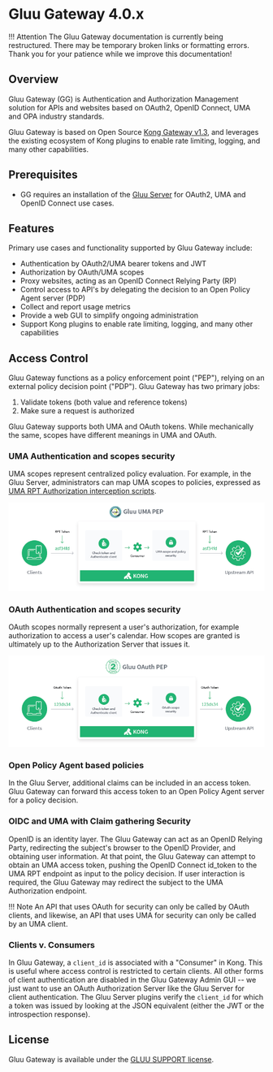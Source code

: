 # Gluu Gateway 4.0.x

!!! Attention
    The Gluu Gateway documentation is currently being restructured. There may be temporary broken links or formatting errors. Thank you for your patience while we improve this documentation!

## Overview

Gluu Gateway (GG) is Authentication and Authorization Management solution for APIs and websites based on OAuth2, OpenID Connect, UMA and OPA industry standards.

Gluu Gateway is based on Open Source  [Kong Gateway v1.3](https://konghq.com/community/), and leverages the existing ecosystem of Kong plugins to enable rate limiting, logging, and many other capabilities.

## Prerequisites 

- GG requires an installation of the [Gluu Server](https://gluu.org/) for OAuth2, UMA and OpenID Connect use cases.

## Features

Primary use cases and functionality supported by Gluu Gateway include:

- Authentication by OAuth2/UMA bearer tokens and JWT
- Authorization by OAuth/UMA scopes
- Proxy websites, acting as an OpenID Connect Relying Party (RP)
- Control access to API's by delegating the decision to an Open Policy Agent server (PDP)
- Collect and report usage metrics
- Provide a web GUI to simplify ongoing administration
- Support Kong plugins to enable rate limiting, logging, and many other capabilities  

## Access Control

Gluu Gateway functions as a policy enforcement point ("PEP"), relying on an external policy decision point ("PDP"). Gluu Gateway has two primary jobs:

1. Validate tokens (both value and reference tokens)
1. Make sure a request is authorized

Gluu Gateway supports both UMA and OAuth tokens. While mechanically the same, scopes have different meanings in UMA and OAuth.

### UMA Authentication and scopes security
UMA scopes represent centralized policy evaluation. For example, in the Gluu Server, administrators can map UMA scopes to policies, expressed as [UMA RPT Authorization interception scripts](https://gluu.org/docs/ce/admin-guide/custom-script/#uma-2-rpt-authorization-policies).

![UMA PEP diagram](img/gluu-uma-pep.png)

### OAuth Authentication and scopes security
OAuth scopes normally represent a user's authorization, for example authorization to access a user's calendar. How scopes are granted is ultimately up to the Authorization Server that issues it.

![OAuth PEP diagram](img/gluu-oauth-pep.png)

### Open Policy Agent based policies

In the Gluu Server, additional claims can be included in an access token. Gluu Gateway can forward this access token to an Open Policy Agent server for a policy decision.

### OIDC and UMA with Claim gathering Security
OpenID is an identity layer. The Gluu Gateway can act as an OpenID Relying Party, redirecting the subject's browser to the OpenID Provider, and obtaining user information. At that point, the Gluu Gateway can attempt to obtain an UMA access token, pushing the OpenID Connect id_token to the UMA RPT endpoint as input to the policy decision. If user interaction is required, the Gluu Gateway may redirect the subject to the UMA Authorization endpoint.  

!!! Note
    An API that uses OAuth for security can only be called by OAuth clients, and likewise, an API that uses UMA for security can only be called by an UMA client.

### Clients v. Consumers
In Gluu Gateway, a `client_id` is associated with a "Consumer" in Kong. This is useful where access control is restricted to certain clients. All other forms of client authentication are disabled in the Gluu Gateway Admin GUI -- we just want to use an OAuth Authorization Server like the Gluu Server for client authentication. The Gluu Server plugins verify the `client_id` for which a token was issued by looking at the JSON equivalent (either the JWT or the introspection response).

## License  

Gluu Gateway is available under the [GLUU SUPPORT license](https://raw.githubusercontent.com/GluuFederation/gluu-gateway/master/LICENSE).
